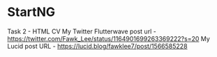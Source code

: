 # StartNG
Task 2 - HTML CV
My Twitter Flutterwave post url - https://twitter.com/Fawk_Lee/status/1164901699263369222?s=20
My Lucid post URL - https://lucid.blog/fawklee7/post/1566585228
